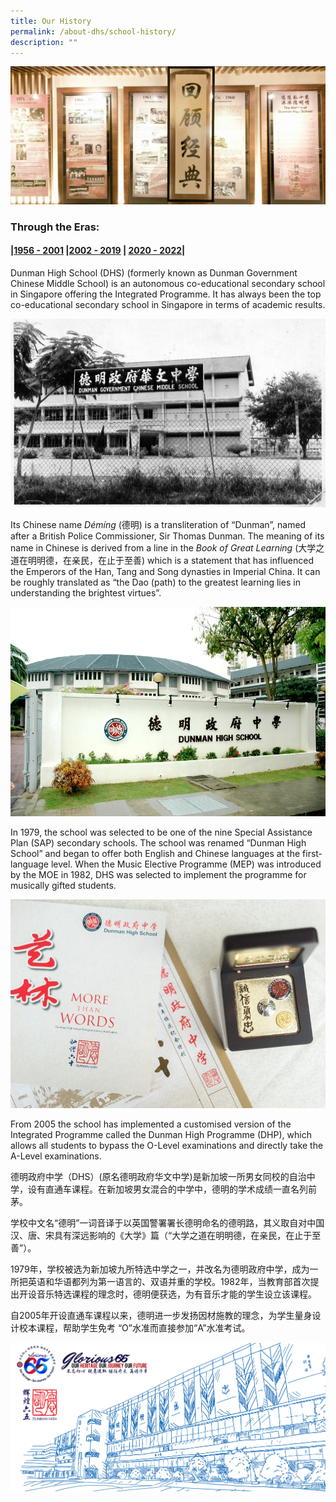 ```yaml
---
title: Our History
permalink: /about-dhs/school-history/
description: ""
---
```

![](/images/Homepage/masthead-about-history.jpg)

### **Through the Eras:**

#### **|[1956 - 2001](https://dhs.edu.sg/sch-history-1956) |[2002 - 2019](https://dhs.edu.sg/sch-history-2004)  | [2020 - 2022](https://dhs.edu.sg/sch-history-2021)|**

Dunman High School (DHS) (formerly known as Dunman Government Chinese Middle School) is an autonomous co-educational secondary school in Singapore offering the Integrated Programme. It has always been the top co-educational secondary school in Singapore in terms of academic results.

![](/images/Homepage/1960-01-1.jpg)

Its Chinese name _Démíng_ (德明) is a transliteration of “Dunman”, named after a British Police Commissioner, Sir Thomas Dunman. The meaning of its name in Chinese is derived from a line in the _Book of Great Learning_ (大学之道在明明德，在亲民，在止于至善) which is a statement that has influenced the Emperors of the Han, Tang and Song dynasties in Imperial China. It can be roughly translated as “the Dao (path) to the greatest learning lies in understanding the brightest virtues”.

![](/images/Homepage/2000-07.jpg)

In 1979, the school was selected to be one of the nine Special Assistance Plan (SAP) secondary schools. The school was renamed “Dunman High School” and began to offer both English and Chinese languages at the first-language level. When the Music Elective Programme (MEP) was introduced by the MOE in 1982, DHS was selected to implement the programme for musically gifted students.

![](/images/Homepage/2016-01.jpg)

From 2005 the school has implemented a customised version of the Integrated Programme called the Dunman High Programme (DHP), which allows all students to bypass the O-Level examinations and directly take the A-Level examinations.

德明政府中学（DHS）(原名德明政府华文中学)是新加坡一所男女同校的自治中学，设有直通车课程。在新加坡男女混合的中学中，德明的学术成绩一直名列前茅。

学校中文名“德明”一词音译于以英国警署署长德明命名的德明路，其义取自对中国汉、唐、宋具有深远影响的《大学》篇（“大学之道在明明德，在亲民，在止于至善”）。

1979年，学校被选为新加坡九所特选中学之一，并改名为德明政府中学，成为一所把英语和华语都列为第一语言的、双语并重的学校。1982年，当教育部首次提出开设音乐特选课程的理念时，德明便获选，为有音乐才能的学生设立该课程。

自2005年开设直通车课程以来，德明进一步发扬因材施教的理念，为学生量身设计校本课程，帮助学生免考 “O”水准而直接参加“A”水准考试。

![](/images/Homepage/DHS65home.png)